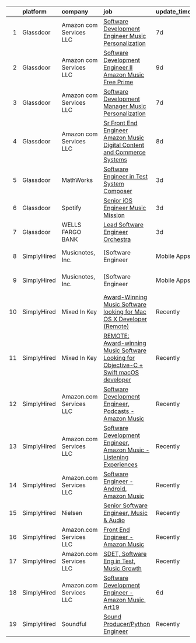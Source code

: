 

|    | platform    | company                 | job                                                                                                                                                                                                                                                                                                                                                                                                                                                                                                                                                                                                                                                                                                                                                                                                                                                                                                                                                                                                                                                                                                                                                                    | update_time   | location                       |
|---:|:------------|:------------------------|:-----------------------------------------------------------------------------------------------------------------------------------------------------------------------------------------------------------------------------------------------------------------------------------------------------------------------------------------------------------------------------------------------------------------------------------------------------------------------------------------------------------------------------------------------------------------------------------------------------------------------------------------------------------------------------------------------------------------------------------------------------------------------------------------------------------------------------------------------------------------------------------------------------------------------------------------------------------------------------------------------------------------------------------------------------------------------------------------------------------------------------------------------------------------------|:--------------|:-------------------------------|
|  1 | Glassdoor   | Amazon com Services LLC | [Software Development Engineer  Music Personalization](https://www.glassdoor.com/partner/jobListing.htm?pos=104&ao=1136043&s=58&guid=000001838d477cc09a00e366e720fa6b&src=GD_JOB_AD&t=SR&vt=w&cs=1_cf10d3d4&cb=1664522616225&jobListingId=1008156976917&jrtk=3-0-1ge6kev882hip001-1ge6kev8o2duo000-2179aa2e21db9e9e-)                                                                                                                                                                                                                                                                                                                                                                                                                                                                                                                                                                                                                                                                                                                                                                                                                                                  | 7d            | San Francisco, CA              |
|  2 | Glassdoor   | Amazon com Services LLC | [Software Development Engineer II  Amazon Music Free Prime](https://www.glassdoor.com/partner/jobListing.htm?pos=105&ao=1136043&s=58&guid=000001838d477cc09a00e366e720fa6b&src=GD_JOB_AD&t=SR&vt=w&cs=1_f0d7a502&cb=1664522616225&jobListingId=1008151742328&jrtk=3-0-1ge6kev882hip001-1ge6kev8o2duo000-350d272ef90f81c7-)                                                                                                                                                                                                                                                                                                                                                                                                                                                                                                                                                                                                                                                                                                                                                                                                                                             | 9d            | Culver City, CA                |
|  3 | Glassdoor   | Amazon com Services LLC | [Software Development Manager   Music Personalization](https://www.glassdoor.com/partner/jobListing.htm?pos=106&ao=1136043&s=58&guid=000001838d477cc09a00e366e720fa6b&src=GD_JOB_AD&t=SR&vt=w&cs=1_4693ae54&cb=1664522616225&jobListingId=1008156336957&jrtk=3-0-1ge6kev882hip001-1ge6kev8o2duo000-e6f11afe7735bdbf-)                                                                                                                                                                                                                                                                                                                                                                                                                                                                                                                                                                                                                                                                                                                                                                                                                                                  | 7d            | San Francisco, CA              |
|  4 | Glassdoor   | Amazon com Services LLC | [Sr  Front End Engineer  Amazon Music   Digital Content and Commerce Systems](https://www.glassdoor.com/partner/jobListing.htm?pos=107&ao=1136043&s=58&guid=000001838d477cc09a00e366e720fa6b&src=GD_JOB_AD&t=SR&vt=w&cs=1_a8f21334&cb=1664522616225&jobListingId=1008154125045&jrtk=3-0-1ge6kev882hip001-1ge6kev8o2duo000-89a5e2e83fda9f2b-)                                                                                                                                                                                                                                                                                                                                                                                                                                                                                                                                                                                                                                                                                                                                                                                                                           | 8d            | United States                  |
|  5 | Glassdoor   | MathWorks               | [Software Engineer in Test   System Composer](https://www.glassdoor.com/partner/jobListing.htm?pos=102&ao=1136043&s=58&guid=000001838d477cc09a00e366e720fa6b&src=GD_JOB_AD&t=SR&vt=w&cs=1_3c3d0333&cb=1664522616225&jobListingId=1008163367365&jrtk=3-0-1ge6kev882hip001-1ge6kev8o2duo000-7f37537eaec24748-)                                                                                                                                                                                                                                                                                                                                                                                                                                                                                                                                                                                                                                                                                                                                                                                                                                                           | 3d            | Natick, MA                     |
|  6 | Glassdoor   | Spotify                 | [Senior iOS Engineer  Music Mission](https://www.glassdoor.com/partner/jobListing.htm?pos=103&ao=1136043&s=58&guid=000001838d477cc09a00e366e720fa6b&src=GD_JOB_AD&t=SR&vt=w&cs=1_23c5b6f1&cb=1664522616225&jobListingId=1008163218095&jrtk=3-0-1ge6kev882hip001-1ge6kev8o2duo000-b95a7036a52cf4a5-)                                                                                                                                                                                                                                                                                                                                                                                                                                                                                                                                                                                                                                                                                                                                                                                                                                                                    | 3d            | New York, NY                   |
|  7 | Glassdoor   | WELLS FARGO BANK        | [Lead Software Engineer  Orchestra ](https://www.glassdoor.com/partner/jobListing.htm?pos=101&ao=1110586&s=58&guid=000001838d477cc09a00e366e720fa6b&src=GD_JOB_AD&t=SR&vt=w&cs=1_b7723d65&cb=1664522616225&jobListingId=1008163740516&cpc=C4A69CCDBB3B9599&jrtk=3-0-1ge6kev882hip001-1ge6kev8o2duo000-350ac1f83d6fa0f5--6NYlbfkN0A0sLjryQUNkc81K2goHfqpo9JHml6Vo2yWT4XuRGLXtsN7afMoSAWdqBM3YHWeqUyfV_RUv_StQFjBBbu4rYAaGnuP87vaU__--3C8fGEzGCkCAQfrhKJBAxVSlcYf-xXqnN58qYcwCu0aB74f-KzG2LpUxaJjtCwuYaiQA9AUHZXmW_NX8TxfFihqf8Lsjgdh9P9BkgiDFTbho2fBPqci2pskjkRYbcF5BAChXtvkhzlSc4A1K5fLSjnJTRuUmvhBX6cpfOZQ4H8CL4b53_gjMkNHJshvjHfxNCGEV7j7yz0xWVlvKgM5NGq6V4XVZxhf-dM6Tq2XVAqAFzv8TvqR3v7GjHhbXm3lpoYAKtnSULZM57AFrG-LQhYeo5_WatoHiLvDnfDzd4NiMbVH41WFyILbAqq3aLUqxwQqiMzBqHWyiWsgi6CMwegvHAZ78p7W-WqbtiQggPH8ZeG8poDHdNqbgB_FVJ1R6F4wz22JG4oUerfMfkjmazwEIEbMsiFSHLvavM_88vpuPTxzDfrXOxvXtlwTzVGldJvSl2F8CAFbvDkz7WfTX6ieuB9nGTHEXZUJwpO-32X1MBauc7wXMCvg-T9sUGnrhN4mP3C3ZKFNRI6daYgX1klpcLz1j7Mr3u02XLpSDmR5CB7mwQ-bIJDgxs_zOfAvmH9tPtl9vzxT3wedUcI6AV3JCDqvXU1LBMDD9Gt6cLDkLzLDekKlmO6V6c63yhGaAdl1kUffrOT0LT0g79w4dUCIlf8jO61qjimZu4dJy2urAF13OpO3JR7TVw8HCso%3D) | 3d            | Charlotte, NC                  |
|  8 | SimplyHired | Musicnotes, Inc.        | [Software Engineer | Mobile Apps | Music Industry](https://www.simplyhired.com/job/k8E4fg8SWWqgvPsk4kBA2CqJDhhUZAmYysUfvRGHibz7cVQEY9wzyw?q=music+developer)                                                                                                                                                                                                                                                                                                                                                                                                                                                                                                                                                                                                                                                                                                                                                                                                                                                                                                                                                                                                           | Recently      | Remote                         |
|  9 | SimplyHired | Musicnotes, Inc.        | [Software Engineer | Mobile Apps | Music Industry](https://www.simplyhired.com/job/k8E4fg8SWWqgvPsk4kBA2CqJDhhUZAmYysUfvRGHibz7cVQEY9wzyw?q=music+developer)                                                                                                                                                                                                                                                                                                                                                                                                                                                                                                                                                                                                                                                                                                                                                                                                                                                                                                                                                                                                           | Recently      | Remote                         |
| 10 | SimplyHired | Mixed In Key            | [Award-Winning Music Software looking for Mac OS X Developer (Remote)](https://www.simplyhired.com/job/L-2EZU2jVtCOIASfQ2mTylRc_wBs8G000Bd98cub72rlOwsLWp3RJA?q=music+developer)                                                                                                                                                                                                                                                                                                                                                                                                                                                                                                                                                                                                                                                                                                                                                                                                                                                                                                                                                                                       | Recently      | Miami, FL                      |
| 11 | SimplyHired | Mixed In Key            | [REMOTE: Award-winning Music Software Looking for Objective-C + Swift macOS developer](https://www.simplyhired.com/job/hp01aCVdwM9hovpsfWt-nTSQSiUrrYDI2aQZ3w5x5T-YN0cNGt-cJw?q=music+developer)                                                                                                                                                                                                                                                                                                                                                                                                                                                                                                                                                                                                                                                                                                                                                                                                                                                                                                                                                                       | Recently      | Miami, FL                      |
| 12 | SimplyHired | Amazon.com Services LLC | [Software Development Engineer, Podcasts - Amazon Music](https://www.simplyhired.com/job/EaJ9BfGok-uKLvDK7tzgjaoChV2qXKhcTSh_e57m85ZH6-KIYsJCjQ?q=music+developer)                                                                                                                                                                                                                                                                                                                                                                                                                                                                                                                                                                                                                                                                                                                                                                                                                                                                                                                                                                                                     | Recently      | United States                  |
| 13 | SimplyHired | Amazon.com Services LLC | [Software Development Engineer, Amazon Music - Listening Experiences](https://www.simplyhired.com/job/YHwS5nRobLz3g7QmxKjYHE_-NmQYgK6f0Wtg9OOgzGIPeFH2CGHMIg?q=music+developer)                                                                                                                                                                                                                                                                                                                                                                                                                                                                                                                                                                                                                                                                                                                                                                                                                                                                                                                                                                                        | Recently      | United States +1 location      |
| 14 | SimplyHired | Amazon.com Services LLC | [Software Engineer - Android, Amazon Music](https://www.simplyhired.com/job/QL7uYIpBrV4RTL9wYiQtqY09L16dihC9DkkQr6UlVCKT7sEpDdPuaQ?q=music+developer)                                                                                                                                                                                                                                                                                                                                                                                                                                                                                                                                                                                                                                                                                                                                                                                                                                                                                                                                                                                                                  | Recently      | Remote +1 location             |
| 15 | SimplyHired | Nielsen                 | [Senior Software Engineer, Music & Audio](https://www.simplyhired.com/job/XRqjrjCIdo0sWahZ2M44K_epQEKOs6eB4rP9loZORjEqIevxqeL0gQ?q=music+developer)                                                                                                                                                                                                                                                                                                                                                                                                                                                                                                                                                                                                                                                                                                                                                                                                                                                                                                                                                                                                                    | Recently      | Emeryville, CA                 |
| 16 | SimplyHired | Amazon.com Services LLC | [Front End Engineer - Amazon Music](https://www.simplyhired.com/job/HrH56RyOPS9A2S9ZepvdPSj3gcoN29rik0njp4z2mjMeUUOG1Op4Dw?q=music+developer)                                                                                                                                                                                                                                                                                                                                                                                                                                                                                                                                                                                                                                                                                                                                                                                                                                                                                                                                                                                                                          | Recently      | Culver City, CA                |
| 17 | SimplyHired | Amazon.com Services LLC | [SDET, Software Eng in Test, Music Growth](https://www.simplyhired.com/job/ObPpG_RACzDxjryz42thbD9VBqbeE25uTFWbpbNcSbokmZEq549Jiw?q=music+developer)                                                                                                                                                                                                                                                                                                                                                                                                                                                                                                                                                                                                                                                                                                                                                                                                                                                                                                                                                                                                                   | Recently      | Remote                         |
| 18 | SimplyHired | Amazon.com Services LLC | [Software Development Engineer - Amazon Music, Art19](https://www.simplyhired.com/job/B0q7rAo81BBlKY9jnCktk7KZWe9pb1ajEDP0qHKPLEbfadpIld--dg?q=music+developer)                                                                                                                                                                                                                                                                                                                                                                                                                                                                                                                                                                                                                                                                                                                                                                                                                                                                                                                                                                                                        | 6d            | San Francisco, CA +5 locations |
| 19 | SimplyHired | Soundful                | [Sound Producer/Python Engineer](https://www.simplyhired.com/job/fKwTfqRWVzhZJJT6yoybTUB5_pL76wxlddnu6kqy2_naoU7JVaHVBQ?q=music+developer)                                                                                                                                                                                                                                                                                                                                                                                                                                                                                                                                                                                                                                                                                                                                                                                                                                                                                                                                                                                                                             | Recently      | Remote                         |